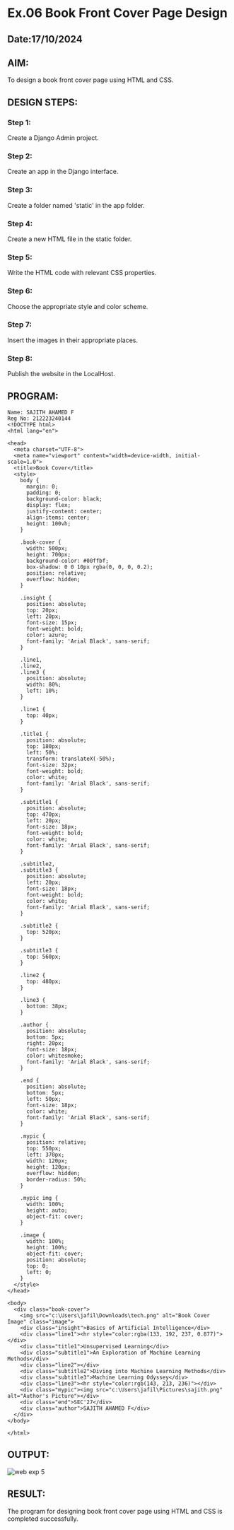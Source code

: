 # Ex.06 Book Front Cover Page Design
## Date:17/10/2024

## AIM:
To design a book front cover page using HTML and CSS.

## DESIGN STEPS:

### Step 1:
Create a Django Admin project.

### Step 2:
Create an app in the Django interface.

### Step 3:
Create a folder named 'static' in the app folder.

### Step 4:
Create a new HTML file in the static folder.

### Step 5:
Write the HTML code with relevant CSS properties.

### Step 6:
Choose the appropriate style and color scheme.

### Step 7:
Insert the images in their appropriate places.

### Step 8:
Publish the website in the LocalHost.

## PROGRAM:
```
Name: SAJITH AHAMED F
Reg No: 212223240144
<!DOCTYPE html>
<html lang="en">

<head>
  <meta charset="UTF-8">
  <meta name="viewport" content="width=device-width, initial-scale=1.0">
  <title>Book Cover</title>
  <style>
    body {
      margin: 0;
      padding: 0;
      background-color: black;
      display: flex;
      justify-content: center;
      align-items: center;
      height: 100vh;
    }

    .book-cover {
      width: 500px;
      height: 700px;
      background-color: #00ffbf;
      box-shadow: 0 0 10px rgba(0, 0, 0, 0.2);
      position: relative;
      overflow: hidden;
    }

    .insight {
      position: absolute;
      top: 20px;
      left: 20px;
      font-size: 15px;
      font-weight: bold;
      color: azure;
      font-family: 'Arial Black', sans-serif;
    }

    .line1,
    .line2,
    .line3 {
      position: absolute;
      width: 80%;
      left: 10%;
    }

    .line1 {
      top: 40px;
    }

    .title1 {
      position: absolute;
      top: 180px;
      left: 50%;
      transform: translateX(-50%);
      font-size: 32px;
      font-weight: bold;
      color: white;
      font-family: 'Arial Black', sans-serif;
    }

    .subtitle1 {
      position: absolute;
      top: 470px;
      left: 20px;
      font-size: 18px;
      font-weight: bold;
      color: white;
      font-family: 'Arial Black', sans-serif;
    }

    .subtitle2,
    .subtitle3 {
      position: absolute;
      left: 20px;
      font-size: 18px;
      font-weight: bold;
      color: white;
      font-family: 'Arial Black', sans-serif;
    }

    .subtitle2 {
      top: 520px;
    }

    .subtitle3 {
      top: 560px;
    }

    .line2 {
      top: 480px;
    }

    .line3 {
      bottom: 38px;
    }

    .author {
      position: absolute;
      bottom: 5px;
      right: 20px;
      font-size: 18px;
      color: whitesmoke;
      font-family: 'Arial Black', sans-serif;
    }

    .end {
      position: absolute;
      bottom: 5px;
      left: 50px;
      font-size: 18px;
      color: white;
      font-family: 'Arial Black', sans-serif;
    }

    .mypic {
      position: relative;
      top: 550px;
      left: 370px;
      width: 120px;
      height: 120px;
      overflow: hidden;
      border-radius: 50%;
    }

    .mypic img {
      width: 100%;
      height: auto;
      object-fit: cover;
    }

    .image {
      width: 100%;
      height: 100%;
      object-fit: cover;
      position: absolute;
      top: 0;
      left: 0;
    }
  </style>
</head>

<body>
  <div class="book-cover">
    <img src="c:\Users\jafil\Downloads\tech.png" alt="Book Cover Image" class="image">
    <div class="insight">Basics of Artificial Intelligence</div>
    <div class="line1"><hr style="color:rgba(133, 192, 237, 0.877)"></div>
    <div class="title1">Unsupervised Learning</div>
    <div class="subtitle1">An Exploration of Machine Learning Methods</div>
    <div class="line2"></div> 
    <div class="subtitle2">Diving into Machine Learning Methods</div>
    <div class="subtitle3">Machine Learning Odyssey</div>
    <div class="line3"><hr style="color:rgb(143, 213, 236)"></div>
    <div class="mypic"><img src="c:\Users\jafil\Pictures\sajith.png" alt="Author's Picture"></div>
    <div class="end">SEC'27</div>
    <div class="author">SAJITH AHAMED F</div>
  </div>
</body>

</html>

```

## OUTPUT:
![web exp 5](https://github.com/user-attachments/assets/c94d75b1-da51-4501-8ce5-a93fa0b0ff6c)


## RESULT:
The program for designing book front cover page using HTML and CSS is completed successfully.
